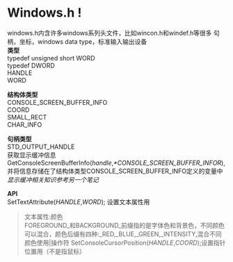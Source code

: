 # Windows.h !  
windows.h内含许多windows系列头文件，比如wincon.h和windef.h等很多
句柄，坐标，windows data type，标准输入输出设备    
**类型**  
typedef unsigned short WORD  
typedef DWORD  
HANDLE  
WORD

**结构体类型**  
CONSOLE_SCREEN_BUFFER_INFO  
COORD  
SMALL_RECT  
CHAR_INFO  

**句柄类型**  
STD_OUTPUT_HANDLE  
获取显示缓冲信息GetConsoleScreenBufferInfo(*handle*,*\*CONSOLE_SCREEN_BUFFER_INFOR*),并将信息存储在了结构体类型CONSOLE_SCREEN_BUFFER_INFO定义的变量中  
*显示缓冲相关知识参考另一个笔记*  
  
**API**  
SetTextAttribute(*HANDLE*,*WORD*); 设置文本属性用  
>文本属性:颜色  
FOREGROUND_和BACKGROUND_前缀指的是字体色和背景色，不同颜色可以混合，颜色后缀有四种:_RED,_BLUE,_GREEN,_INTENSITY,混合不同颜色使用|操作符
SetConsoleCursorPosition(*HANDLE*,*COORD*);设置指针位置用（不是指鼠标）  
